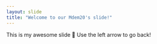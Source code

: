 ```yaml
---
layout: slide
title: "Welcome to our Mdem20's slide!"
---
```

This is my awesome slide :tada:
Use the left arrow to go back!
